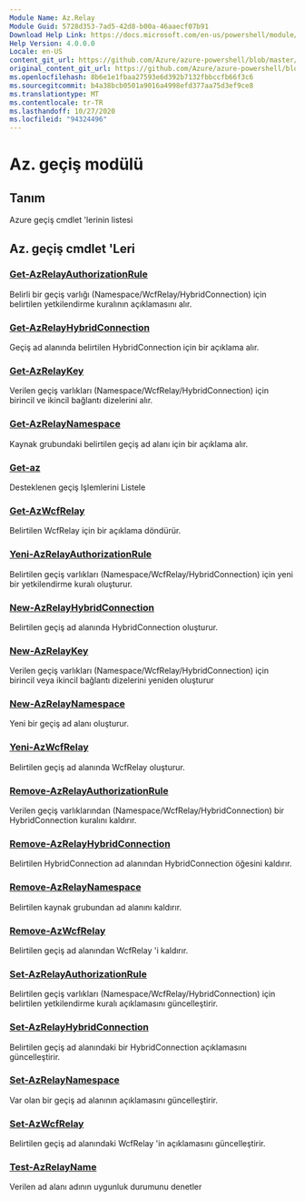 ```yaml
---
Module Name: Az.Relay
Module Guid: 5728d353-7ad5-42d8-b00a-46aaecf07b91
Download Help Link: https://docs.microsoft.com/en-us/powershell/module/az.relay
Help Version: 4.0.0.0
Locale: en-US
content_git_url: https://github.com/Azure/azure-powershell/blob/master/src/Relay/Relay/help/Az.Relay.md
original_content_git_url: https://github.com/Azure/azure-powershell/blob/master/src/Relay/Relay/help/Az.Relay.md
ms.openlocfilehash: 8b6e1e1fbaa27593e6d392b7132fbbccfb66f3c6
ms.sourcegitcommit: b4a38bcb0501a9016a4998efd377aa75d3ef9ce8
ms.translationtype: MT
ms.contentlocale: tr-TR
ms.lasthandoff: 10/27/2020
ms.locfileid: "94324496"
---
```

# Az. geçiş modülü
## Tanım
Azure geçiş cmdlet 'lerinin listesi

## Az. geçiş cmdlet 'Leri
### [Get-AzRelayAuthorizationRule](Get-AzRelayAuthorizationRule.md)
Belirli bir geçiş varlığı (Namespace/WcfRelay/HybridConnection) için belirtilen yetkilendirme kuralının açıklamasını alır.

### [Get-AzRelayHybridConnection](Get-AzRelayHybridConnection.md)
Geçiş ad alanında belirtilen HybridConnection için bir açıklama alır.

### [Get-AzRelayKey](Get-AzRelayKey.md)
Verilen geçiş varlıkları (Namespace/WcfRelay/HybridConnection) için birincil ve ikincil bağlantı dizelerini alır.

### [Get-AzRelayNamespace](Get-AzRelayNamespace.md)
Kaynak grubundaki belirtilen geçiş ad alanı için bir açıklama alır.

### [Get-az](Get-AzRelayOperation.md)
Desteklenen geçiş Işlemlerini Listele

### [Get-AzWcfRelay](Get-AzWcfRelay.md)
Belirtilen WcfRelay için bir açıklama döndürür.

### [Yeni-AzRelayAuthorizationRule](New-AzRelayAuthorizationRule.md)
Belirtilen geçiş varlıkları (Namespace/WcfRelay/HybridConnection) için yeni bir yetkilendirme kuralı oluşturur.

### [New-AzRelayHybridConnection](New-AzRelayHybridConnection.md)
Belirtilen geçiş ad alanında HybridConnection oluşturur.

### [New-AzRelayKey](New-AzRelayKey.md)
Verilen geçiş varlıkları (Namespace/WcfRelay/HybridConnection) için birincil veya ikincil bağlantı dizelerini yeniden oluşturur

### [New-AzRelayNamespace](New-AzRelayNamespace.md)
Yeni bir geçiş ad alanı oluşturur.

### [Yeni-AzWcfRelay](New-AzWcfRelay.md)
Belirtilen geçiş ad alanında WcfRelay oluşturur.

### [Remove-AzRelayAuthorizationRule](Remove-AzRelayAuthorizationRule.md)
Verilen geçiş varlıklarından (Namespace/WcfRelay/HybridConnection) bir HybridConnection kuralını kaldırır.

### [Remove-AzRelayHybridConnection](Remove-AzRelayHybridConnection.md)
Belirtilen HybridConnection ad alanından HybridConnection öğesini kaldırır.

### [Remove-AzRelayNamespace](Remove-AzRelayNamespace.md)
Belirtilen kaynak grubundan ad alanını kaldırır. 

### [Remove-AzWcfRelay](Remove-AzWcfRelay.md)
Belirtilen geçiş ad alanından WcfRelay 'i kaldırır.

### [Set-AzRelayAuthorizationRule](Set-AzRelayAuthorizationRule.md)
Belirtilen geçiş varlıkları (Namespace/WcfRelay/HybridConnection) için belirtilen yetkilendirme kuralı açıklamasını güncelleştirir.

### [Set-AzRelayHybridConnection](Set-AzRelayHybridConnection.md)
Belirtilen geçiş ad alanındaki bir HybridConnection açıklamasını güncelleştirir.

### [Set-AzRelayNamespace](Set-AzRelayNamespace.md)
Var olan bir geçiş ad alanının açıklamasını güncelleştirir.

### [Set-AzWcfRelay](Set-AzWcfRelay.md)
Belirtilen geçiş ad alanındaki WcfRelay 'in açıklamasını güncelleştirir.

### [Test-AzRelayName](Test-AzRelayName.md)
Verilen ad alanı adının uygunluk durumunu denetler

